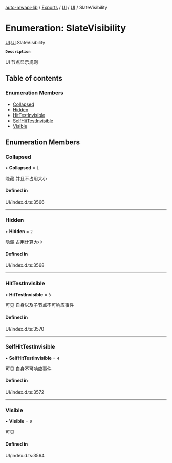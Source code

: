 [auto-mwapi-lib](../README.md) / [Exports](../modules.md) / [UI](../modules/UI.md) / [UI](../modules/UI.UI.md) / SlateVisibility

# Enumeration: SlateVisibility

[UI](../modules/UI.md).[UI](../modules/UI.UI.md).SlateVisibility

**`Description`**

UI 节点显示规则

## Table of contents

### Enumeration Members

- [Collapsed](UI.UI.SlateVisibility.md#collapsed)
- [Hidden](UI.UI.SlateVisibility.md#hidden)
- [HitTestInvisible](UI.UI.SlateVisibility.md#hittestinvisible)
- [SelfHitTestInvisible](UI.UI.SlateVisibility.md#selfhittestinvisible)
- [Visible](UI.UI.SlateVisibility.md#visible)

## Enumeration Members

### Collapsed

• **Collapsed** = `1`

隐藏 并且不占用大小

#### Defined in

UI/index.d.ts:3566

---

### Hidden

• **Hidden** = `2`

隐藏 占用计算大小

#### Defined in

UI/index.d.ts:3568

---

### HitTestInvisible

• **HitTestInvisible** = `3`

可见 自身以及子节点不可响应事件

#### Defined in

UI/index.d.ts:3570

---

### SelfHitTestInvisible

• **SelfHitTestInvisible** = `4`

可见 自身不可响应事件

#### Defined in

UI/index.d.ts:3572

---

### Visible

• **Visible** = `0`

可见

#### Defined in

UI/index.d.ts:3564
